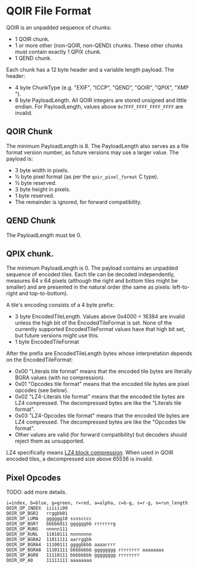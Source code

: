 # QOIR File Format

QOIR is an unpadded sequence of chunks:

- 1 QOIR chunk.
- 1 or more other (non-QOIR, non-QEND) chunks. These other chunks must contain
  exactly 1 QPIX chunk.
- 1 QEND chunk.

Each chunk has a 12 byte header and a variable length payload. The header:

- 4 byte ChunkType (e.g. "EXIF", "ICCP", "QEND", "QOIR", "QPIX", "XMP ").
- 8 byte PayloadLength. All QOIR integers are stored unsigned and little
  endian. For PayloadLength, values above `0x7FFF_FFFF_FFFF_FFFF` are invalid.


## QOIR Chunk

The minimum PayloadLength is 8. The PayloadLength also serves as a file format
version number, as future versions may use a larger value. The payload is:

- 3 byte width in pixels.
- ½ byte pixel format (as per the `qoir_pixel_format` C type).
- ½ byte reserved.
- 3 byte height in pixels.
- 1 byte reserved.
- The remainder is ignored, for forward compatibility.


## QEND Chunk

The PayloadLength must be 0.


## QPIX chunk.

The minimum PayloadLength is 0. The payload contains an unpadded sequence of
encoded tiles. Each tile can be decoded independently, measures 64 x 64 pixels
(although the right and bottom tiles might be smaller) and are presented in the
natural order (the same as pixels: left-to-right and top-to-bottom).

A tile's encoding consists of a 4 byte prefix:

- 3 byte EncodedTileLength. Values above 0x4000 = 16384 are invalid unless the
  high bit of the EncodedTileFormat is set. None of the currently supported
  EncodedTileFormat values have that high bit set, but future versions might
  use this.
- 1 byte EncodedTileFormat

After the prefix are EncodedTileLength bytes whose interpretation depends on
the EncodedTileFormat:

- 0x00 "Literals tile format" means that the encoded tile bytes are literally
  BGRA values (with no compression).
- 0x01 "Opcodes tile format" means that the encoded tile bytes are pixel
  opcodes (see below).
- 0x02 "LZ4-Literals tile format" means that the encoded tile bytes are LZ4
  compressed. The decompressed bytes are like the "Literals tile format".
- 0x03 "LZ4-Opcodes tile format" means that the encoded tile bytes are LZ4
  compressed. The decompressed bytes are like the "Opcodes tile format".
- Other values are valid (for forward compatibility) but decoders should reject
  them as unsupported.

LZ4 specifically means [LZ4 block
compression](https://github.com/lz4/lz4/blob/dev/doc/lz4_Block_format.md). When
used in QOIR encoded tiles, a decompressed size above 65536 is invalid.


## Pixel Opcodes

TODO: add more details.

    i=index, b=blue, g=green, r=red, a=alpha, c=b-g, s=r-g, n=run_length
    QOIR_OP_INDEX  iiiiii00
    QOIR_OP_BGR2   rrggbb01
    QOIR_OP_LUMA   gggggg10 sssscccc
    QOIR_OP_BGR7   bbbbb011 ggggggbb rrrrrrrg
    QOIR_OP_RUNS   nnnnn111
    QOIR_OP_RUNL   11010111 nnnnnnnn
    QOIR_OP_BGRA2  11011111 aarrggbb
    QOIR_OP_BGRA4  11100111 ggggbbbb aaaarrrr
    QOIR_OP_BGRA8  11101111 bbbbbbbb gggggggg rrrrrrrr aaaaaaaa
    QOIR_OP_BGR8   11110111 bbbbbbbb gggggggg rrrrrrrr
    QOIR_OP_A8     11111111 aaaaaaaa
